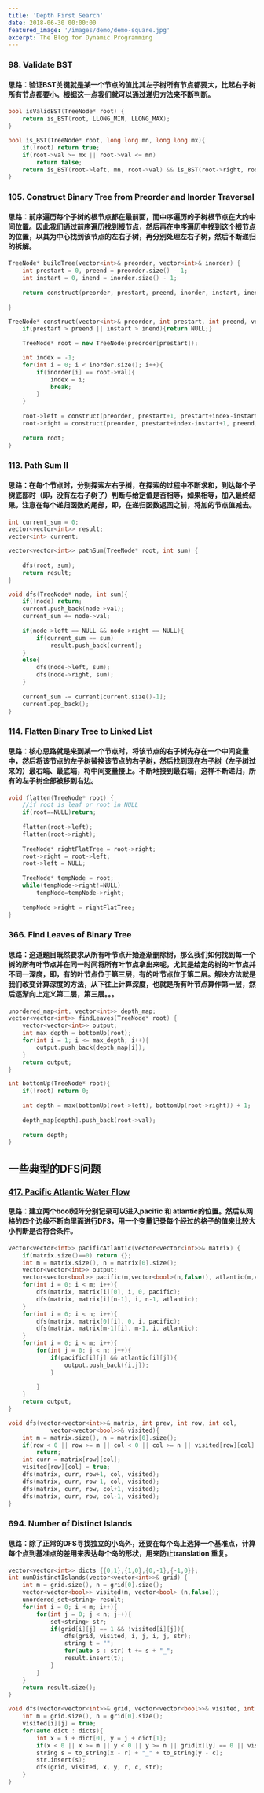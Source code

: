 ```yaml
---
title: 'Depth First Search'
date: 2018-06-30 00:00:00
featured_image: '/images/demo/demo-square.jpg'
excerpt: The Blog for Dynamic Programming
---
```


### 98. Validate BST

#### 思路：验证BST关键就是某一个节点的值比其左子树所有节点都要大，比起右子树所有节点都要小。根据这一点我们就可以通过递归方法来不断判断。

```C++
bool isValidBST(TreeNode* root) {
    return is_BST(root, LLONG_MIN, LLONG_MAX);
}

bool is_BST(TreeNode* root, long long mn, long long mx){
    if(!root) return true;
    if(root->val >= mx || root->val <= mn)
        return false;
    return is_BST(root->left, mn, root->val) && is_BST(root->right, root->val, mx);
}
```

### 105. Construct Binary Tree from Preorder and Inorder Traversal

#### 思路：前序遍历每个子树的根节点都在最前面，而中序遍历的子树根节点在大约中间位置。因此我们通过前序遍历找到根节点，然后再在中序遍历中找到这个根节点的位置，以其为中心找到该节点的左右子树，再分别处理左右子树，然后不断递归的拆解。

```C++
TreeNode* buildTree(vector<int>& preorder, vector<int>& inorder) {
    int prestart = 0, preend = preorder.size() - 1;
    int instart = 0, inend = inorder.size() - 1;
    
    return construct(preorder, prestart, preend, inorder, instart, inend);
    
}

TreeNode* construct(vector<int>& preorder, int prestart, int preend, vector<int>& inorder, int instart, int inend){
    if(prestart > preend || instart > inend){return NULL;}
    
    TreeNode* root = new TreeNode(preorder[prestart]);

    int index = -1;
    for(int i = 0; i < inorder.size(); i++){
        if(inorder[i] == root->val){
            index = i;
            break;
        }
    }
    
    root->left = construct(preorder, prestart+1, prestart+index-instart, inorder, instart, index-1);
    root->right = construct(preorder, prestart+index-instart+1, preend, inorder, index+1, inend);
    
    return root;
}
```

### 113. Path Sum II

#### 思路：在每个节点时，分别探索左右子树，在探索的过程中不断求和，到达每个子树底部时（即，没有左右子树了）判断与给定值是否相等，如果相等，加入最终结果。注意在每个递归函数的尾部，即，在递归函数返回之前，将加的节点值减去。

```C++
int current_sum = 0;
vector<vector<int>> result;
vector<int> current;

vector<vector<int>> pathSum(TreeNode* root, int sum) {
    
    dfs(root, sum);
    return result;
}   

void dfs(TreeNode* node, int sum){
    if(!node) return;
    current.push_back(node->val);
    current_sum += node->val;
    
    if(node->left == NULL && node->right == NULL){
        if(current_sum == sum)
            result.push_back(current);
    }
    else{
        dfs(node->left, sum);
        dfs(node->right, sum);
    }
    
    current_sum -= current[current.size()-1];
    current.pop_back();
}
```

### 114. Flatten Binary Tree to Linked List

#### 思路：核心思路就是来到某一个节点时，将该节点的右子树先存在一个中间变量中，然后将该节点的左子树替换该节点的右子树，然后找到现在右子树（左子树过来的）最右端、最底端，将中间变量接上。不断地接到最右端，这样不断递归，所有的左子树全部被移到右边。

```C++
void flatten(TreeNode* root) {
    //if root is leaf or root in NULL
    if(root==NULL)return;
    
    flatten(root->left);
    flatten(root->right);
    
    TreeNode* rightFlatTree = root->right;
    root->right = root->left;
    root->left = NULL;
    
    TreeNode* tempNode = root;
    while(tempNode->right!=NULL)
        tempNode=tempNode->right;
    
    tempNode->right = rightFlatTree;   
}
```
### 366. Find Leaves of Binary Tree

#### 思路：这道题目既然要求从所有叶节点开始逐渐删除树，那么我们如何找到每一个树的所有叶节点并在同一时间将所有叶节点拿出来呢，尤其是给定的树的叶节点并不同一深度，即，有的叶节点位于第三层，有的叶节点位于第二层。解决方法就是我们改变计算深度的方法，从下往上计算深度，也就是所有叶节点算作第一层，然后逐渐向上定义第二层，第三层。。。

```C++
unordered_map<int, vector<int>> depth_map;
vector<vector<int>> findLeaves(TreeNode* root) {
    vector<vector<int>> output;
    int max_depth = bottomUp(root);
    for(int i = 1; i <= max_depth; i++){
        output.push_back(depth_map[i]);
    }
    return output;
}

int bottomUp(TreeNode* root){
    if(!root) return 0;
    
    int depth = max(bottomUp(root->left), bottomUp(root->right)) + 1;
    
    depth_map[depth].push_back(root->val);
    
    return depth;
}
```

## 一些典型的DFS问题

### [417. Pacific Atlantic Water Flow](https://leetcode.com/problems/pacific-atlantic-water-flow/)

#### 思路：建立两个bool矩阵分别记录可以进入pacific 和 atlantic的位置。然后从网格的四个边缘不断向里面进行DFS，用一个变量记录每个经过的格子的值来比较大小判断是否符合条件。

```C++
vector<vector<int>> pacificAtlantic(vector<vector<int>>& matrix) {
    if(matrix.size()==0) return {};
    int m = matrix.size(), n = matrix[0].size();
    vector<vector<int>> output;
    vector<vector<bool>> pacific(m,vector<bool>(n,false)), atlantic(m,vector<bool>(n,false));
    for(int i = 0; i < m; i++){
        dfs(matrix, matrix[i][0], i, 0, pacific);
        dfs(matrix, matrix[i][n-1], i, n-1, atlantic);
    }
    for(int i = 0; i < n; i++){
        dfs(matrix, matrix[0][i], 0, i, pacific);
        dfs(matrix, matrix[m-1][i], m-1, i, atlantic);
    }
    for(int i = 0; i < m; i++){
        for(int j = 0; j < n; j++){
            if(pacific[i][j] && atlantic[i][j]){
                output.push_back({i,j});
            }
                
        }
    }
    return output;
}

void dfs(vector<vector<int>>& matrix, int prev, int row, int col, 
            vector<vector<bool>>& visited){
    int m = matrix.size(), n = matrix[0].size();
    if(row < 0 || row >= m || col < 0 || col >= n || visited[row][col] || matrix[row][col] < prev)
        return;
    int curr = matrix[row][col];
    visited[row][col] = true;
    dfs(matrix, curr, row+1, col, visited);
    dfs(matrix, curr, row-1, col, visited);
    dfs(matrix, curr, row, col+1, visited);
    dfs(matrix, curr, row, col-1, visited);
}
```

### 694. Number of Distinct Islands

#### 思路：除了正常的DFS寻找独立的小岛外，还要在每个岛上选择一个基准点，计算每个点到基准点的差用来表达每个岛的形状，用来防止translation 重复。

```C++
vector<vector<int>> dicts {{0,1},{1,0},{0,-1},{-1,0}};
int numDistinctIslands(vector<vector<int>>& grid) {
    int m = grid.size(), n = grid[0].size();
    vector<vector<bool>> visited(m, vector<bool> (n,false));
    unordered_set<string> result;
    for(int i = 0; i < m; i++){
        for(int j = 0; j < n; j++){
            set<string> str;
            if(grid[i][j] == 1 && !visited[i][j]){
                dfs(grid, visited, i, j, i, j, str); 
                string t = "";
                for(auto s : str) t += s + "_";
                result.insert(t);
            }
        }
    }
    return result.size();
}

void dfs(vector<vector<int>>& grid, vector<vector<bool>>& visited, int i, int j, int r, int c, set<string>& str){
    int m = grid.size(), n = grid[0].size();
    visited[i][j] = true;
    for(auto dict : dicts){
        int x = i + dict[0], y = j + dict[1];
        if(x < 0 || x >= m || y < 0 || y >= n || grid[x][y] == 0 || visited[x][y]) continue;
        string s = to_string(x - r) + "_" + to_string(y - c);
        str.insert(s);
        dfs(grid, visited, x, y, r, c, str);
    }
}
```